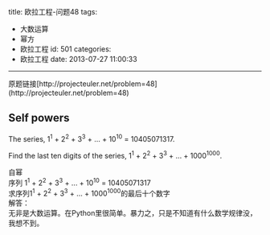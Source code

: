 title: 欧拉工程-问题48
tags:
  - 大数运算
  - 幂方
  - 欧拉工程
id: 501
categories:
  - 欧拉工程
date: 2013-07-27 11:00:33
---

<div>原题链接[http://projecteuler.net/problem=48](http://projecteuler.net/problem=48)</div>
<div>

## Self powers

The series, 1<sup>1</sup> + 2<sup>2</sup> + 3<sup>3</sup> + ... + 10<sup>10</sup> = 10405071317.

Find the last ten digits of the series, 1<sup>1</sup> + 2<sup>2</sup> + 3<sup>3</sup> + ... + 1000<sup>1000</sup>.
<div>​自幂</div>
</div>
<div>序列 1<sup>1</sup> + 2<sup>2</sup> + 3<sup>3</sup> + ... + 10<sup>10</sup> = 10405071317</div>
<div>求序列1<sup>1</sup> + 2<sup>2</sup> + 3<sup>3</sup> + ... + 1000<sup>1000</sup>​的最后十个数字​</div>
<div></div>
<div>解答：</div>
<div>无非是大数运算。在Python里很简单。暴力之，只是不知道有什么数学规律没，我想不到。</div>